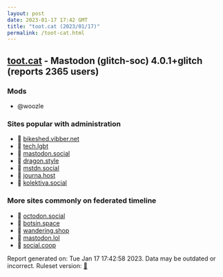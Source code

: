 ```yaml
---
layout: post
date: 2023-01-17 17:42 GMT
title: "toot.cat (2023/01/17)"
permalink: /toot-cat.html
---
```


## [toot.cat](https://toot.cat) - Mastodon (glitch-soc) 4.0.1+glitch (reports 2365 users)

### Mods
 * @woozle

### Sites popular with administration

* 🐘 [bikeshed.vibber.net](/bikeshed-vibber-net.html)
* 🐘 [tech.lgbt](/tech-lgbt.html)
* 🐘 [mastodon.social](/mastodon-social.html)
* 🐘 [dragon.style](/dragon-style.html)
* 🐘 [mstdn.social](/mstdn-social.html)
* 🐘 [journa.host](/journa-host.html)
* 🐘 [kolektiva.social](/kolektiva-social.html)

### More sites commonly on federated timeline

* 🐘 [octodon.social](/octodon-social.html)
* 🐘 [botsin.space](/botsin-space.html)
* 🐘 [wandering.shop](/wandering-shop.html)
* 🐘 [mastodon.lol](/mastodon-lol.html)
* 🐘 [social.coop](/social-coop.html)

Report generated on: Tue Jan 17 17:42:58 2023. Data may be outdated or incorrect.
Ruleset version: [🧁](/version-cupcake)
